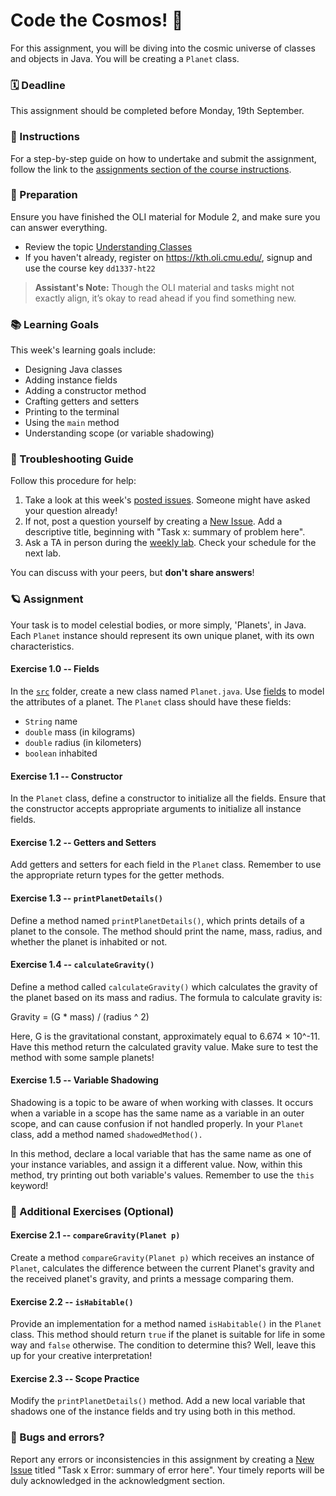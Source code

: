 # Code the Cosmos! 🚀

For this assignment, you will be diving into the cosmic universe of classes and objects in Java. You will be creating a `Planet` class.

### 🗓 Deadline
This assignment should be completed before Monday, 19th September.

### 💼 Instructions
For a step-by-step guide on how to undertake and submit the assignment, follow the link to the [assignments section of the course instructions](https://gits-15.sys.kth.se/inda-22/course-instructions#assignments).

### 📖 Preparation
Ensure you have finished the OLI material for Module 2, and make sure you can answer everything.

- Review the topic [Understanding Classes](https://kth.oli.cmu.edu/jcourse/webui/syllabus/module.do?context=f6fd6485a8fe02482719ee1f07d5860e)
- If you haven't already, register on https://kth.oli.cmu.edu/, signup and use the course key `dd1337-ht22`

> **Assistant's Note:** Though the OLI material and tasks might not exactly align, it’s okay to read ahead if you find something new.

### 📚 Learning Goals

This week's learning goals include:
* Designing Java classes
* Adding instance fields
* Adding a constructor method
* Crafting getters and setters
* Printing to the terminal
* Using the `main` method
* Understanding scope (or variable shadowing)

### 🎯 Troubleshooting Guide
Follow this procedure for help:

1. Take a look at this week's [posted issues](https://gits-15.sys.kth.se/inda-22/help/issues). Someone might have asked your question already!
2. If not, post a question yourself by creating a [New Issue](https://gits-15.sys.kth.se/inda-22/help/issues/new). Add a descriptive title, beginning with "Task x: summary of problem here".
3. Ask a TA in person during the [weekly lab](https://queue.csc.kth.se/Queue/INDA). Check your schedule for the next lab.

You can discuss with your peers, but **don't share answers**!

### 🪐 Assignment

Your task is to model celestial bodies, or more simply, 'Planets', in Java. Each `Planet` instance should represent its own unique planet, with its own characteristics.

#### Exercise 1.0 -- Fields
In the [`src`](src) folder, create a new class named `Planet.java`. Use [fields](https://docs.oracle.com/javase/tutorial/java/javaOO/variables.html) to model the attributes of a planet. The `Planet` class should have these fields:

- `String` name
- `double` mass (in kilograms)
- `double` radius (in kilometers)
- `boolean` inhabited

#### Exercise 1.1 -- Constructor
In the `Planet` class, define a constructor to initialize all the fields. Ensure that the constructor accepts appropriate arguments to initialize all instance fields. 

#### Exercise 1.2 -- Getters and Setters
Add getters and setters for each field in the `Planet` class. Remember to use the appropriate return types for the getter methods.

#### Exercise 1.3 -- `printPlanetDetails()`
Define a method named `printPlanetDetails()`, which prints details of a planet to the console. The method should print the name, mass, radius, and whether the planet is inhabited or not.

#### Exercise 1.4 -- `calculateGravity()`
Define a method called `calculateGravity()` which calculates the gravity of the planet based on its mass and radius. The formula to calculate gravity is:

Gravity = (G * mass) / (radius ^ 2)

Here, G is the gravitational constant, approximately equal to 6.674 × 10^-11. Have this method return the calculated gravity value. Make sure to test the method with some sample planets!

#### Exercise 1.5 -- Variable Shadowing
Shadowing is a topic to be aware of when working with classes. It occurs when a variable in a scope has the same name as a variable in an outer scope, and can cause confusion if not handled properly. In your `Planet` class, add a method named `shadowedMethod().`

In this method, declare a local variable that has the same name as one of your instance variables, and assign it a different value. Now, within this method, try printing out both variable's values. Remember to use the `this` keyword!

### 💼 Additional Exercises (Optional)

#### Exercise 2.1 -- `compareGravity(Planet p)`
Create a method `compareGravity(Planet p)` which receives an instance of `Planet`, calculates the difference between the current Planet's gravity and the received planet's gravity, and prints a message comparing them.

#### Exercise 2.2 -- `isHabitable()`
Provide an implementation for a method named `isHabitable()` in the `Planet` class. This method should return `true` if the planet is suitable for life in some way and `false` otherwise. The condition to determine this? Well, leave this up for your creative interpretation!  

#### Exercise 2.3 -- Scope Practice
Modify the `printPlanetDetails()` method. Add a new local variable that shadows one of the instance fields and try using both in this method.

### 🐞 Bugs and errors?
Report any errors or inconsistencies in this assignment by creating a [New Issue](https://gits-15.sys.kth.se/inda-22/help/issues/new) titled "Task x Error: summary of error here". Your timely reports will be duly acknowledged in the acknowledgment section.